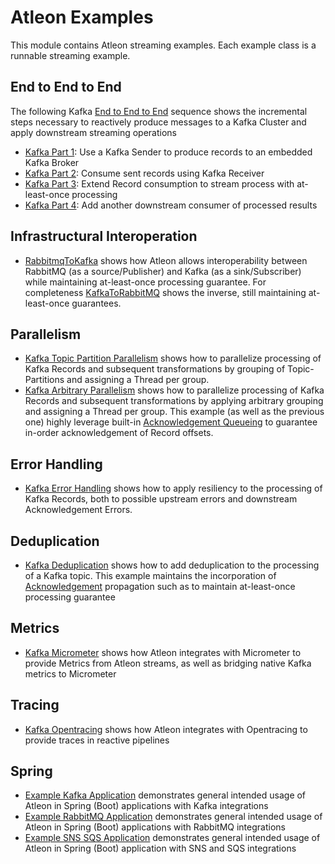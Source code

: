 # Atleon Examples
This module contains Atleon streaming examples. Each example class is a runnable streaming example.

## End to End to End
The following Kafka [End to End to End](core/src/main/java/io/atleon/examples/endtoendtoend) sequence shows the incremental steps necessary to reactively produce messages to a Kafka Cluster and apply downstream streaming operations
* [Kafka Part 1](core/src/main/java/io/atleon/examples/endtoendtoend/KafkaPart1.java): Use a Kafka Sender to produce records to an embedded Kafka Broker
* [Kafka Part 2](core/src/main/java/io/atleon/examples/endtoendtoend/KafkaPart2.java): Consume sent records using Kafka Receiver
* [Kafka Part 3](core/src/main/java/io/atleon/examples/endtoendtoend/KafkaPart3.java): Extend Record consumption to stream process with at-least-once processing
* [Kafka Part 4](core/src/main/java/io/atleon/examples/endtoendtoend/KafkaPart4.java): Add another downstream consumer of processed results

## Infrastructural Interoperation
* [RabbitmqToKafka](core/src/main/java/io/atleon/examples/infrastructuralinteroperability/RabbitMQToKafka.java) shows how Atleon allows interoperability between RabbitMQ (as a source/Publisher) and Kafka (as a sink/Subscriber) while maintaining at-least-once processing guarantee. For completeness [KafkaToRabbitMQ](core/src/main/java/io/atleon/examples/infrastructuralinteroperability/KafkaToRabbitMQ.java) shows the inverse, still maintaining at-least-once guarantees.

## Parallelism
* [Kafka Topic Partition Parallelism](core/src/main/java/io/atleon/examples/parallelism/KafkaTopicPartitionParallelism.java) shows how to parallelize processing of Kafka Records and subsequent transformations by grouping of Topic-Partitions and assigning a Thread per group. 
* [Kafka Arbitrary Parallelism](core/src/main/java/io/atleon/examples/parallelism/KafkaArbitraryParallelism.java) shows how to parallelize processing of Kafka Records and subsequent transformations by applying arbitrary grouping and assigning a Thread per group. This example (as well as the previous one) highly leverage built-in [Acknowledgement Queueing](../core/src/main/java/io/atleon/core/AloQueueingSubscriber.java) to guarantee in-order acknowledgement of Record offsets.

## Error Handling
* [Kafka Error Handling](core/src/main/java/io/atleon/examples/errorhandling/KafkaErrorHandling.java) shows how to apply resiliency to the processing of Kafka Records, both to possible upstream errors and downstream Acknowledgement Errors.

## Deduplication
* [Kafka Deduplication](core/src/main/java/io/atleon/examples/deduplication/KafkaDeduplication.java) shows how to add deduplication to the processing of a Kafka topic. This example maintains the incorporation of [Acknowledgement](../core/src/main/java/io/atleon/core/Alo.java) propagation such as to maintain at-least-once processing guarantee

## Metrics
* [Kafka Micrometer](core/src/main/java/io/atleon/examples/metrics/KafkaMicrometer.java) shows how Atleon integrates with Micrometer to provide Metrics from Atleon streams, as well as bridging native Kafka metrics to Micrometer

## Tracing
* [Kafka Opentracing](core/src/main/java/io/atleon/examples/tracing/KafkaOpentracing.java) shows how Atleon integrates with Opentracing to provide traces in reactive pipelines

## Spring
* [Example Kafka Application](spring/src/main/java/io/atleon/examples/spring/kafka/ExampleKafkaApplication.java) demonstrates general intended usage of Atleon in Spring (Boot) applications with Kafka integrations
* [Example RabbitMQ Application](spring/src/main/java/io/atleon/examples/spring/rabbitmq/ExampleRabbitMQApplication.java) demonstrates general intended usage of Atleon in Spring (Boot) applications with RabbitMQ integrations
* [Example SNS SQS Application](spring/src/main/java/io/atleon/examples/spring/awssnssqs/ExampleAwsSnsSqsApplication.java) demonstrates general intended usage of Atleon in Spring (Boot) application with SNS and SQS integrations
